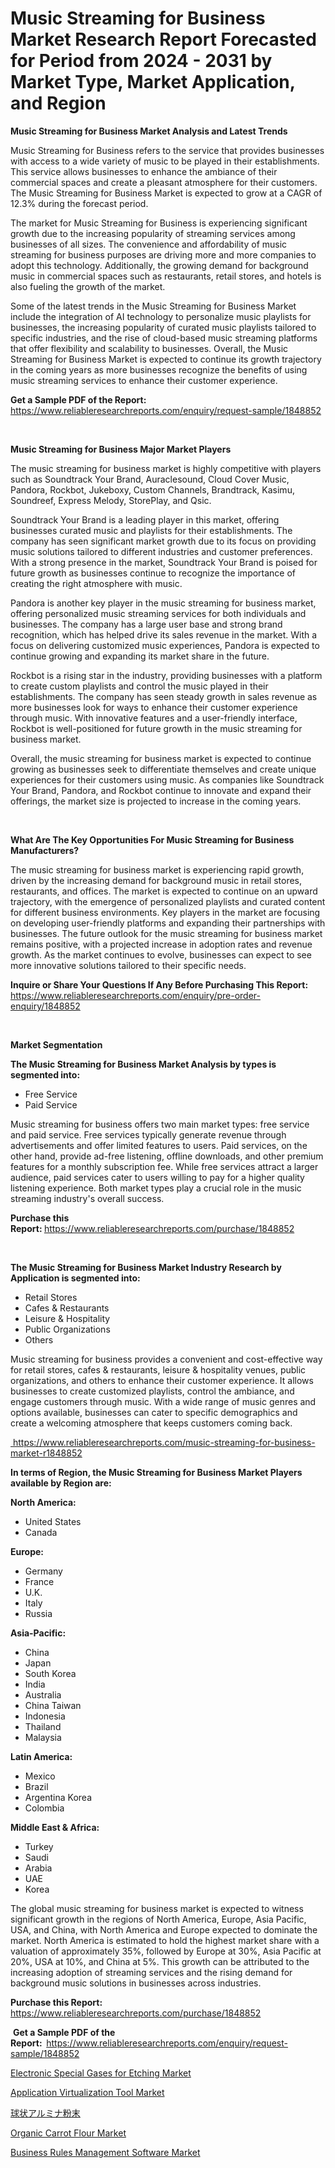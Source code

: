 <p><h1>Music Streaming for Business Market Research Report Forecasted for Period from 2024 -  2031 by Market Type, Market Application, and Region</h1></p><p><strong>Music Streaming for Business Market Analysis and Latest Trends</strong></p>
<p><p>Music Streaming for Business refers to the service that provides businesses with access to a wide variety of music to be played in their establishments. This service allows businesses to enhance the ambiance of their commercial spaces and create a pleasant atmosphere for their customers. The Music Streaming for Business Market is expected to grow at a CAGR of 12.3% during the forecast period.</p><p>The market for Music Streaming for Business is experiencing significant growth due to the increasing popularity of streaming services among businesses of all sizes. The convenience and affordability of music streaming for business purposes are driving more and more companies to adopt this technology. Additionally, the growing demand for background music in commercial spaces such as restaurants, retail stores, and hotels is also fueling the growth of the market.</p><p>Some of the latest trends in the Music Streaming for Business Market include the integration of AI technology to personalize music playlists for businesses, the increasing popularity of curated music playlists tailored to specific industries, and the rise of cloud-based music streaming platforms that offer flexibility and scalability to businesses. Overall, the Music Streaming for Business Market is expected to continue its growth trajectory in the coming years as more businesses recognize the benefits of using music streaming services to enhance their customer experience.</p></p>
<p><strong>Get a Sample PDF of the Report:&nbsp;</strong> <a href="https://www.reliableresearchreports.com/enquiry/request-sample/1848852">https://www.reliableresearchreports.com/enquiry/request-sample/1848852</a></p>
<p>&nbsp;</p>
<p><strong>Music Streaming for Business Major Market Players</strong></p>
<p><p>The music streaming for business market is highly competitive with players such as Soundtrack Your Brand, Auraclesound, Cloud Cover Music, Pandora, Rockbot, Jukeboxy, Custom Channels, Brandtrack, Kasimu, Soundreef, Express Melody, StorePlay, and Qsic. </p><p>Soundtrack Your Brand is a leading player in this market, offering businesses curated music and playlists for their establishments. The company has seen significant market growth due to its focus on providing music solutions tailored to different industries and customer preferences. With a strong presence in the market, Soundtrack Your Brand is poised for future growth as businesses continue to recognize the importance of creating the right atmosphere with music.</p><p>Pandora is another key player in the music streaming for business market, offering personalized music streaming services for both individuals and businesses. The company has a large user base and strong brand recognition, which has helped drive its sales revenue in the market. With a focus on delivering customized music experiences, Pandora is expected to continue growing and expanding its market share in the future.</p><p>Rockbot is a rising star in the industry, providing businesses with a platform to create custom playlists and control the music played in their establishments. The company has seen steady growth in sales revenue as more businesses look for ways to enhance their customer experience through music. With innovative features and a user-friendly interface, Rockbot is well-positioned for future growth in the music streaming for business market. </p><p>Overall, the music streaming for business market is expected to continue growing as businesses seek to differentiate themselves and create unique experiences for their customers using music. As companies like Soundtrack Your Brand, Pandora, and Rockbot continue to innovate and expand their offerings, the market size is projected to increase in the coming years.</p></p>
<p>&nbsp;</p>
<p><strong>What Are The Key Opportunities For Music Streaming for Business Manufacturers?</strong></p>
<p><p>The music streaming for business market is experiencing rapid growth, driven by the increasing demand for background music in retail stores, restaurants, and offices. The market is expected to continue on an upward trajectory, with the emergence of personalized playlists and curated content for different business environments. Key players in the market are focusing on developing user-friendly platforms and expanding their partnerships with businesses. The future outlook for the music streaming for business market remains positive, with a projected increase in adoption rates and revenue growth. As the market continues to evolve, businesses can expect to see more innovative solutions tailored to their specific needs.</p></p>
<p><strong>Inquire or Share Your Questions If Any Before Purchasing This Report:</strong> <a href="https://www.reliableresearchreports.com/enquiry/pre-order-enquiry/1848852">https://www.reliableresearchreports.com/enquiry/pre-order-enquiry/1848852</a></p>
<p>&nbsp;</p>
<p><strong>Market Segmentation</strong></p>
<p><strong>The Music Streaming for Business Market Analysis by types is segmented into:</strong></p>
<p><ul><li>Free Service</li><li>Paid Service</li></ul></p>
<p><p>Music streaming for business offers two main market types: free service and paid service. Free services typically generate revenue through advertisements and offer limited features to users. Paid services, on the other hand, provide ad-free listening, offline downloads, and other premium features for a monthly subscription fee. While free services attract a larger audience, paid services cater to users willing to pay for a higher quality listening experience. Both market types play a crucial role in the music streaming industry's overall success.</p></p>
<p><strong>Purchase this Report:&nbsp;</strong><a href="https://www.reliableresearchreports.com/purchase/1848852">https://www.reliableresearchreports.com/purchase/1848852</a></p>
<p>&nbsp;</p>
<p><strong>The Music Streaming for Business Market Industry Research by Application is segmented into:</strong></p>
<p><ul><li>Retail Stores</li><li>Cafes & Restaurants</li><li>Leisure & Hospitality</li><li>Public Organizations</li><li>Others</li></ul></p>
<p><p>Music streaming for business provides a convenient and cost-effective way for retail stores, cafes & restaurants, leisure & hospitality venues, public organizations, and others to enhance their customer experience. It allows businesses to create customized playlists, control the ambiance, and engage customers through music. With a wide range of music genres and options available, businesses can cater to specific demographics and create a welcoming atmosphere that keeps customers coming back.</p></p>
<p><a href="https://www.reliableresearchreports.com/music-streaming-for-business-market-r1848852">&nbsp;https://www.reliableresearchreports.com/music-streaming-for-business-market-r1848852</a></p>
<p><strong>In terms of Region, the Music Streaming for Business Market Players available by Region are:</strong></p>
<p>
    <p> <strong> North America: </strong>
        <ul>
            <li>United States</li>
            <li>Canada</li>
        </ul>
        </p> 
    <p> <strong> Europe: </strong>
        <ul>
            <li>Germany</li>
            <li>France</li>
            <li>U.K.</li>
            <li>Italy</li>
            <li>Russia</li>
        </ul>
        </p> 
    <p> <strong> Asia-Pacific: </strong>
        <ul>
            <li>China</li>
            <li>Japan</li>
            <li>South Korea</li>
            <li>India</li>
            <li>Australia</li>
            <li>China Taiwan</li>
            <li>Indonesia</li>
            <li>Thailand</li>
            <li>Malaysia</li>
        </ul>
        </p> 
    <p> <strong> Latin America: </strong>
        <ul>
            <li>Mexico</li>
            <li>Brazil</li>
            <li>Argentina Korea</li>
            <li>Colombia</li>
        </ul>
        </p> 
    <p> <strong> Middle East & Africa: </strong>
        <ul>
            <li>Turkey</li>
            <li>Saudi</li>
            <li>Arabia</li>
            <li>UAE</li>
            <li>Korea</li>
        </ul>
    </p>
    </p>
<p><p>The global music streaming for business market is expected to witness significant growth in the regions of North America, Europe, Asia Pacific, USA, and China, with North America and Europe expected to dominate the market. North America is estimated to hold the highest market share with a valuation of approximately 35%, followed by Europe at 30%, Asia Pacific at 20%, USA at 10%, and China at 5%. This growth can be attributed to the increasing adoption of streaming services and the rising demand for background music solutions in businesses across industries.</p></p>
<p><strong>Purchase this Report: </strong><a href="https://www.reliableresearchreports.com/purchase/1848852">https://www.reliableresearchreports.com/purchase/1848852</a></p>
<p>&nbsp;<strong>Get a Sample PDF of the Report:&nbsp;&nbsp;</strong><a href="https://www.reliableresearchreports.com/enquiry/request-sample/1848852">https://www.reliableresearchreports.com/enquiry/request-sample/1848852</a></p>
<p><strong></strong></p>
<p><p><a href="https://www.linkedin.com/pulse/electronic-special-gases-etching-market-provides-comprehensive-pxs4c">Electronic Special Gases for Etching Market</a></p><p><a href="https://github.com/Glendatilghmankmgz0rbhwpy/Market-Research-Report-List-2/blob/main/application-virtualization-tool-market.md">Application Virtualization Tool Market</a></p><p><a href="https://github.com/mm14022023/Market-Research-Report-List-1/blob/main/588245260024.md">球状アルミナ粉末</a></p><p><a href="https://www.linkedin.com/pulse/organic-carrot-flour-market-insights-players-forecast-bnggc">Organic Carrot Flour Market</a></p><p><a href="https://github.com/DeonteStanton2023/Market-Research-Report-List-1/blob/main/business-rules-management-software-market.md">Business Rules Management Software Market</a></p></p>